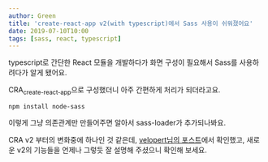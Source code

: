 ```yaml
---
author: Green
title: 'create-react-app v2(with typescript)에서 Sass 사용이 쉬워졌어요'
date: 2019-07-10T10:00
tags: [sass, react, typescript]
---
```


typescript로 간단한 React 모듈을 개발하다가 화면 구성이 필요해서 Sass를 사용하려다가 알게 됐어요.

CRA<sub>create-react-app</sub>으로 구성했더니 아주 간편하게 처리가 되더라고요.
```shell
npm install node-sass
```
이렇게 그냥 의존관계만 만들어주면 알아서 sass-loader가 추가되나봐요.

CRA v2 부터의 변화중에 하나인 것 같은데,
[velopert님의 포스트](https://velog.io/@velopert/create-react-app-v2)에서 확인했고, 새로운 v2의 기능들을 언제나 그렇듯 잘 설명해 주셨으니 확인해 보세요.